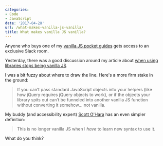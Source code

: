 ```yaml
---
categories:
- Code
- JavaScript
date: '2017-04-28'
url: /what-makes-vanilla-js-vanilla/
title: What makes vanilla JS vanilla?
---
```


Anyone who buys one of my [vanilla JS pocket guides](/guides/) gets access to an exclusive Slack room.

Yesterday, there was a good discussion around my article about [when using libraries stops being vanilla JS](/when-does-using-libraries-stop-being-vanilla-js/).

I was a bit fuzzy about where to draw the line. Here's a more firm stake in the ground:

> If you can’t pass standard JavaScript objects into your helpers (like how jQuery requires jQuery objects to work), or if the objects your library spits out can’t be funneled into another vanilla JS function without converting it somehow… not vanilla.

My buddy (and accessibility expert) [Scott O'Hara](http://www.scottohara.me/) has an even simpler definition:

> This is no longer vanilla JS when I *have* to learn new syntax to use it.

What do you think?